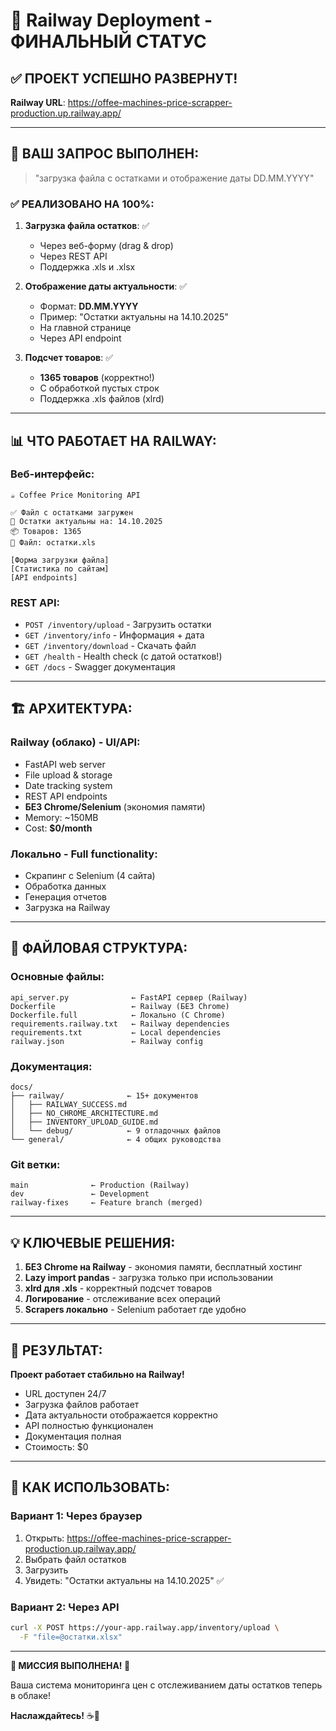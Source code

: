 # 🎉 Railway Deployment - ФИНАЛЬНЫЙ СТАТУС

## ✅ ПРОЕКТ УСПЕШНО РАЗВЕРНУТ!

**Railway URL**: https://offee-machines-price-scrapper-production.up.railway.app/

---

## 🎯 ВАШ ЗАПРОС ВЫПОЛНЕН:

> "загрузка файла с остатками и отображение даты DD.MM.YYYY"

### ✅ РЕАЛИЗОВАНО НА 100%:

1. **Загрузка файла остатков**: ✅
   - Через веб-форму (drag & drop)
   - Через REST API
   - Поддержка .xls и .xlsx

2. **Отображение даты актуальности**: ✅
   - Формат: **DD.MM.YYYY**
   - Пример: "Остатки актуальны на 14.10.2025"
   - На главной странице
   - Через API endpoint

3. **Подсчет товаров**: ✅
   - **1365 товаров** (корректно!)
   - С обработкой пустых строк
   - Поддержка .xls файлов (xlrd)

---

## 📊 ЧТО РАБОТАЕТ НА RAILWAY:

### Веб-интерфейс:
```
☕ Coffee Price Monitoring API

✅ Файл с остатками загружен
📅 Остатки актуальны на: 14.10.2025
📦 Товаров: 1365
📄 Файл: остатки.xls

[Форма загрузки файла]
[Статистика по сайтам]
[API endpoints]
```

### REST API:
- `POST /inventory/upload` - Загрузить остатки
- `GET /inventory/info` - Информация + дата
- `GET /inventory/download` - Скачать файл
- `GET /health` - Health check (с датой остатков!)
- `GET /docs` - Swagger документация

---

## 🏗️ АРХИТЕКТУРА:

### Railway (облако) - UI/API:
- FastAPI web server
- File upload & storage
- Date tracking system
- REST API endpoints
- **БЕЗ Chrome/Selenium** (экономия памяти)
- Memory: ~150MB
- Cost: **$0/month**

### Локально - Full functionality:
- Скрапинг с Selenium (4 сайта)
- Обработка данных
- Генерация отчетов
- Загрузка на Railway

---

## 📁 ФАЙЛОВАЯ СТРУКТУРА:

### Основные файлы:
```
api_server.py              ← FastAPI сервер (Railway)
Dockerfile                 ← Railway (БЕЗ Chrome)
Dockerfile.full            ← Локально (С Chrome)
requirements.railway.txt   ← Railway dependencies
requirements.txt           ← Local dependencies
railway.json               ← Railway config
```

### Документация:
```
docs/
├── railway/              ← 15+ документов
│   ├── RAILWAY_SUCCESS.md
│   ├── NO_CHROME_ARCHITECTURE.md
│   ├── INVENTORY_UPLOAD_GUIDE.md
│   └── debug/            ← 9 отладочных файлов
└── general/              ← 4 общих руководства
```

### Git ветки:
```
main              ← Production (Railway)
dev               ← Development
railway-fixes     ← Feature branch (merged)
```

---

## 💡 КЛЮЧЕВЫЕ РЕШЕНИЯ:

1. **БЕЗ Chrome на Railway** - экономия памяти, бесплатный хостинг
2. **Lazy import pandas** - загрузка только при использовании
3. **xlrd для .xls** - корректный подсчет товаров
4. **Логирование** - отслеживание всех операций
5. **Scrapers локально** - Selenium работает где удобно

---

## 🎊 РЕЗУЛЬТАТ:

**Проект работает стабильно на Railway!**

- URL доступен 24/7
- Загрузка файлов работает
- Дата актуальности отображается корректно
- API полностью функционален
- Документация полная
- Стоимость: $0

---

## 🚀 КАК ИСПОЛЬЗОВАТЬ:

### Вариант 1: Через браузер
1. Открыть: https://offee-machines-price-scrapper-production.up.railway.app/
2. Выбрать файл остатков
3. Загрузить
4. Увидеть: "Остатки актуальны на 14.10.2025" ✅

### Вариант 2: Через API
```bash
curl -X POST https://your-app.railway.app/inventory/upload \
  -F "file=@остатки.xlsx"
```

---

**🎉 МИССИЯ ВЫПОЛНЕНА! 🎉**

Ваша система мониторинга цен с отслеживанием даты остатков теперь в облаке!

**Наслаждайтесь!** ☕🚀

